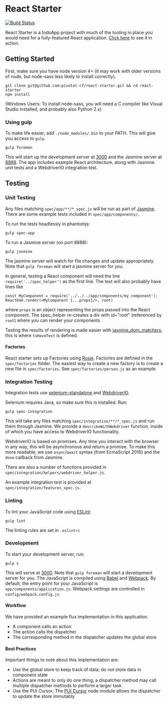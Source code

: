 # React Starter

[![Build Status](https://travis-ci.org/pivotal-cf/react-starter.svg?branch=master)](https://travis-ci.org/pivotal-cf/react-starter)

React Starter is a todoApp project with much of the tooling in place you would need for a fully-featured React application.
[Click here](http://react-starter.cfapps.io/) to see it in action.

## Getting Started

First, make sure you have node version 4+ (it may work with older versions of node, but node-sass less likely to install correctly).

```
git clone git@github.com:pivotal-cf/react-starter.git && cd react-starter
npm install
```

(Windows Users: To install node-sass, you will need a C compiler like Visual Studio installed, and probably also Python 2.x)

### Using gulp

To make life easier, add `./node_modules/.bin` to your PATH. This will give you access to `gulp`.

```
gulp foreman
```

This will start up the development server at [3000](http://localhost:3000) and the Jasmine server at [8888](http://localhost:8888).
The app includes example React architecture, along with Jasmine unit tests and a WebdriverIO integration test.

## Testing

### Unit Testing

Any files matching `spec/app/**/*_spec.js` will be run as part of [Jasmine](jasmine.github.io). There are some example tests included in `spec/app/components/`.

To run the tests headlessly in phantomjs:
```
gulp spec-app
```

To run a Jasmine server (on port 8888):
```
gulp jasmine
```
The jasmine server will watch for file changes and update appropriately.
Note that `gulp foreman` will start a jasmine server for you.

In general, testing a React component will need the line `require('../spec_helper')` as the first line.
The test will also probably have lines like
```
const MyComponent = require('../../../app/components/my_component');
ReactDom.render(<MyComponent {...props}/>, root)
```
where `props` is an object representing the props passed into the React component. 
The spec_helper re-creates a div with id="root" (referenced by `root`) where you can render your components.

Testing the results of rendering is made easier with [jasmine_dom_matchers](https://github.com/charleshansen/jasmine_dom_matchers),
this is where `toHaveText` is defined.

#### Factories

React starter sets up Factories using [Rosie](https://github.com/rosiejs/rosie).
Factories are defined in the `spec/factories` folder.
The easiest way to create a new factory is to create a new file in `spec/factories`.
See `spec/factories/person.js` as an example.


### Integration Testing

Integration tests use [selenium-standalone](https://github.com/vvo/selenium-standalone) and [WebdriverIO](http://webdriver.io/).

Selenium requires Java, so make sure this is installed. Run:
```
gulp spec-integration
```

This will take any files matching `spec/integration/**/*_spec.js` and run them through Jasmine.
We provide a `describeWithWebdriver` function, inside of which you have access to WebdriverIO functionality.

WebdriverIO is based on promises. Any time you interact with the browser in any way, this will be asynchronous and return a promise.
To make this more readable, we use `async`/`await` syntax (from EcmaScript 2016) and the `done` callback from Jasmine.

There are also a number of functions provided in `spec/integration/helpers/webdriver_helper.js`.

An example integration test is provided at `spec/integration/features_spec.js`.

### Linting

To lint your JavaScript code using [ESLint](http://eslint.org/):

```
gulp lint
```

The linting rules are set in `.eslintrc`


### Development

To start your development server, run:

```
gulp s
```

This will serve at [3000](http://localhost:3000). Note that `gulp foreman` will start a development server for you.
The JavaScript is compiled using [Babel](https://babeljs.io/) and [Webpack](https://webpack.github.io/).
By default, the entry point for your JavaScript is `app/components/application.js`.
Webpack settings are controlled in `config/webpack.config.js`.

#### Workflow

We have provided an example flux implementation in this application.

* A component calls an action
* The action calls the dispatcher
* The corresponding method in the dispatcher updates the global store

#### Best Practices

Important things to note about this implementation are:

* Use the global store to keep track of data; do not store data in component state
* Actions are meant to only do one thing; a dispatcher method may call multiple dispatcher methods to perform a larger task
* Use the PUI Cursor; The [PUI Cursor](https://github.com/pivotal-cf/pui-cursor) node module allows the dispatcher to update the store immutably
